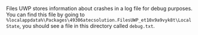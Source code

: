 Files UWP stores information about crashes in a log file for debug purposes. You can find this file by going to `%localappdata%\Packages\49306atecsolution.FilesUWP_et10x9a9vyk8t\LocalState`, you should see a file in this directory called `debug.txt`.